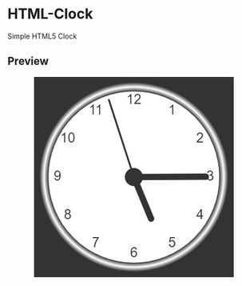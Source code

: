 # HTML-Clock
Simple HTML5 Clock 

## Preview 

<center><img src="https://github.com/Movindu-tb/HTML-Clock/blob/main/img/Screenshot_1.jpg?raw=true"></img></center>
